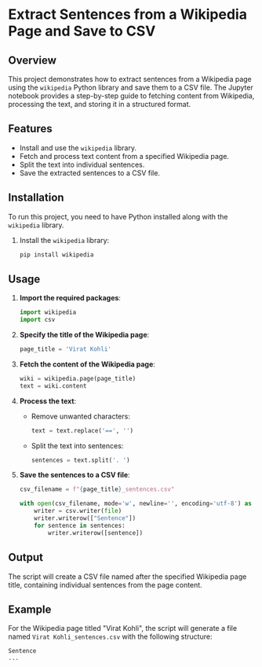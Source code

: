 # Extract Sentences from a Wikipedia Page and Save to CSV

## Overview
This project demonstrates how to extract sentences from a Wikipedia page using the `wikipedia` Python library and save them to a CSV file. The Jupyter notebook provides a step-by-step guide to fetching content from Wikipedia, processing the text, and storing it in a structured format.

## Features
- Install and use the `wikipedia` library.
- Fetch and process text content from a specified Wikipedia page.
- Split the text into individual sentences.
- Save the extracted sentences to a CSV file.

## Installation
To run this project, you need to have Python installed along with the `wikipedia` library.

1. Install the `wikipedia` library:
    ```sh
    pip install wikipedia
    ```

## Usage
1. **Import the required packages**:
    ```python
    import wikipedia
    import csv
    ```

2. **Specify the title of the Wikipedia page**:
    ```python
    page_title = 'Virat Kohli'
    ```

3. **Fetch the content of the Wikipedia page**:
    ```python
    wiki = wikipedia.page(page_title)
    text = wiki.content
    ```

4. **Process the text**:
    - Remove unwanted characters:
        ```python
        text = text.replace('==', '')
        ```
    - Split the text into sentences:
        ```python
        sentences = text.split('. ')
        ```

5. **Save the sentences to a CSV file**:
    ```python
    csv_filename = f"{page_title}_sentences.csv"
    
    with open(csv_filename, mode='w', newline='', encoding='utf-8') as file:
        writer = csv.writer(file)
        writer.writerow(["Sentence"])
        for sentence in sentences:
            writer.writerow([sentence])
    ```

## Output
The script will create a CSV file named after the specified Wikipedia page title, containing individual sentences from the page content.

## Example
For the Wikipedia page titled "Virat Kohli", the script will generate a file named `Virat Kohli_sentences.csv` with the following structure:
```csv
Sentence
...
